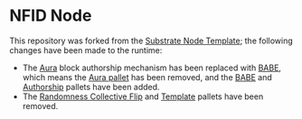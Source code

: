# NFID Node

This repository was forked from the
[Substrate Node Template](https://github.com/substrate-developer-hub/substrate-node-template); the following changes
have been made to the runtime:

- The [Aura](https://docs.substrate.io/v3/getting-started/glossary/#authority-round-aura) block authorship mechanism has
  been replaced with
  [BABE](https://docs.substrate.io/v3/getting-started/glossary/#blind-assignment-of-blockchain-extension-babe), which
  means the [Aura pallet](https://crates.parity.io/pallet_aura/index.html) has been removed, and the
  [BABE](https://crates.parity.io/pallet_babe/index.html) and
  [Authorship](https://crates.parity.io/pallet_authorship/index.html) pallets have been added.
- The [Randomness Collective Flip](https://crates.parity.io/pallet_randomness_collective_flip/index.html) and
  [Template](https://crates.parity.io/pallet_template/index.html) pallets have been removed.
